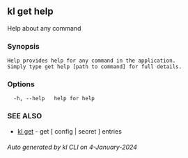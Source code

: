 ## kl get help

Help about any command

### Synopsis

```
Help provides help for any command in the application.
Simply type get help [path to command] for full details.
```

### Options

```
  -h, --help   help for help
```

### SEE ALSO

* [kl get](kl_get.md)  - get [ config | secret ] entries

###### Auto generated by kl CLI on 4-January-2024
